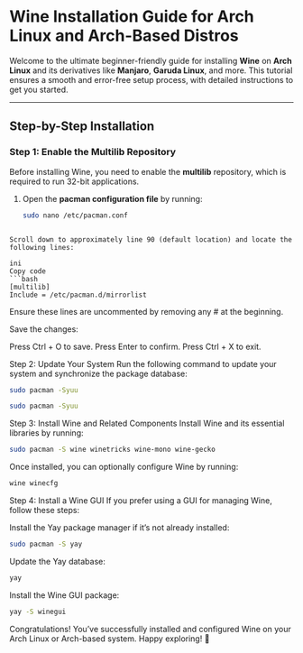 # Wine Installation Guide for Arch Linux and Arch-Based Distros  

Welcome to the ultimate beginner-friendly guide for installing **Wine** on **Arch Linux** and its derivatives like **Manjaro**, **Garuda Linux**, and more. This tutorial ensures a smooth and error-free setup process, with detailed instructions to get you started.  

---

## Step-by-Step Installation  

### Step 1: Enable the Multilib Repository  
Before installing Wine, you need to enable the **multilib** repository, which is required to run 32-bit applications.  

1. Open the **pacman configuration file** by running:  
   ```bash
   sudo nano /etc/pacman.conf
```

Scroll down to approximately line 90 (default location) and locate the following lines:

ini
Copy code
```bash
[multilib]
Include = /etc/pacman.d/mirrorlist
```
Ensure these lines are uncommented by removing any # at the beginning.

Save the changes:

Press Ctrl + O to save.
Press Enter to confirm.
Press Ctrl + X to exit.

Step 2: Update Your System
Run the following command to update your system and synchronize the package database:
```bash
sudo pacman -Syuu
```


```bash
sudo pacman -Syuu
```
Step 3: Install Wine and Related Components
Install Wine and its essential libraries by running:

```bash
sudo pacman -S wine winetricks wine-mono wine-gecko
```

Once installed, you can optionally configure Wine by running:
```bash
wine winecfg
```

Step 4: Install a Wine GUI
If you prefer using a GUI for managing Wine, follow these steps:

Install the Yay package manager if it’s not already installed:

```bash
sudo pacman -S yay
```

Update the Yay database:
```bash
yay
```

Install the Wine GUI package:

```bash
yay -S winegui
```

Congratulations!
You’ve successfully installed and configured Wine on your Arch Linux or Arch-based system. Happy exploring! 🎉

